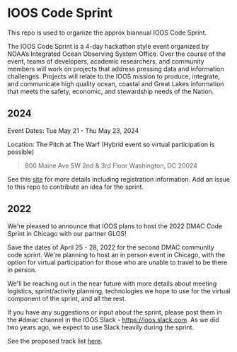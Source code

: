 # IOOS Code Sprint
This repo is used to organize the approx biannual IOOS Code Sprint.  

The IOOS Code Sprint is a 4-day hackathon style event organized by NOAA’s Integrated Ocean Observing System Office. Over the course of the event, teams of developers, academic researchers, and community members will work on projects that address pressing data and information challenges. Projects will relate to the IOOS mission to produce, integrate, and communicate high quality ocean, coastal and Great Lakes information that meets the safety, economic, and stewardship needs of the Nation.

## 2024
Event Dates: Tue May 21 - Thu May 23, 2024

Location: The Pitch at The Warf  (Hybrid event so virtual participation is possible)
> 800 Maine Ave SW
> 2nd & 3rd Floor
> Washington, DC 20024


See this [site](https://ioos.github.io/ioos-code-sprint/2024/) for more details including registration information.  Add an issue to this repo to contribute an idea for the sprint.

## 2022
We're pleased to announce that IOOS plans to host the 2022 DMAC Code Sprint in Chicago with our partner GLOS!

Save the dates of April 25 - 28, 2022 for the second DMAC community code sprint.  We're planning to host an in person event in Chicago, with the option for virtual participation for those who are unable to travel to be there in person. 

We'll be reaching out in the near future with more details about meeting logistics, sprint/activity planning, technologies we hope to use for the virtual component of the sprint, and all the rest.

If you have any suggestions or input about the sprint, please post them in the #dmac channel in the IOOS Slack - https://ioos.slack.com. As we did two years ago, we expect to use Slack heavily during the sprint.   

See the proposed track list [here](https://github.com/ioos/ioos-code-sprint/blob/main/2022/track-list.md).
